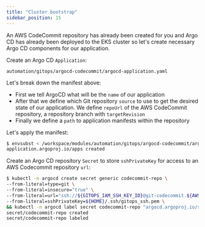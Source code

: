 ```yaml
---
title: "Cluster bootstrap"
sidebar_position: 15
---
```


An AWS CodeCommit repository has already been created for you and Argo CD has already been deployed to the EKS cluster so let's create necessary Argo CD components for our application.

Create an Argo CD `Application`:

```file
automation/gitops/argocd-codecommit/argocd-application.yaml
```

Let's break down the manifest above:

- First we tell ArgoCD what will be the `name` of our application
- After that we define which Git repository `source` to use to get the desired state of our application. We define `repoUrl` of the AWS CodeCommit repository, a repository branch with `targetRevision`
- Finally we define a `path` to application manifests within the repository

Let's apply the manifest:

```bash
$ envsubst < /workspace/modules/automation/gitops/argocd-codecommit/argocd-application.yaml | kubectl apply -f -
application.argoproj.io/apps created
```

Create an Argo CD repository `Secret` to store `sshPrivateKey` for access to an AWS Codecommit repository `url`:

```bash
$ kubectl -n argocd create secret generic codecommit-repo \
--from-literal=type=git \
--from-literal=insecure="true" \
--from-literal=url="ssh://${GITOPS_IAM_SSH_KEY_ID}@git-codecommit.${AWS_DEFAULT_REGION}.amazonaws.com/v1/repos/${EKS_CLUSTER_NAME}-gitops" \
--from-literal=sshPrivateKey=${HOME}/.ssh/gitops_ssh.pem \
&& kubectl -n argocd label secret codecommit-repo "argocd.argoproj.io/secret-type=repository"
secret/codecommit-repo created
secret/codecommit-repo labeled
```
